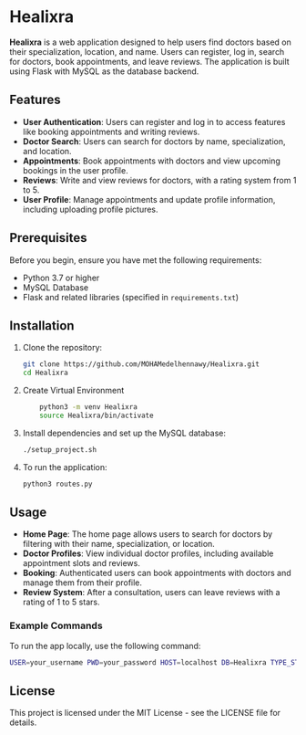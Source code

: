 # Healixra

**Healixra** is a web application designed to help users find doctors based on their specialization, location, and name. Users can register, log in, search for doctors, book appointments, and leave reviews. The application is built using Flask with MySQL as the database backend.

## Features

- **User Authentication**: Users can register and log in to access features like booking appointments and writing reviews.
- **Doctor Search**: Users can search for doctors by name, specialization, and location.
- **Appointments**: Book appointments with doctors and view upcoming bookings in the user profile.
- **Reviews**: Write and view reviews for doctors, with a rating system from 1 to 5.
- **User Profile**: Manage appointments and update profile information, including uploading profile pictures.

## Prerequisites

Before you begin, ensure you have met the following requirements:

- Python 3.7 or higher
- MySQL Database
- Flask and related libraries (specified in `requirements.txt`)

## Installation

1. Clone the repository:
    ```bash
    git clone https://github.com/MOHAMedelhennawy/Healixra.git
    cd Healixra
    ```

2. Create Virtual Environment
    ```bash
        python3 -m venv Healixra
        source Healixra/bin/activate
    ```

3. Install dependencies and set up the MySQL database:
    ```bash
    ./setup_project.sh
    ```

4. To run the application:
    ```bash
    python3 routes.py
    ```

## Usage

- **Home Page**: The home page allows users to search for doctors by filtering with their name, specialization, or location.
- **Doctor Profiles**: View individual doctor profiles, including available appointment slots and reviews.
- **Booking**: Authenticated users can book appointments with doctors and manage them from their profile.
- **Review System**: After a consultation, users can leave reviews with a rating of 1 to 5 stars.

### Example Commands

To run the app locally, use the following command:
```bash
USER=your_username PWD=your_password HOST=localhost DB=Healixra TYPE_STORAGE=db python3 routes.py
```

## License

This project is licensed under the MIT License - see the LICENSE file for details.